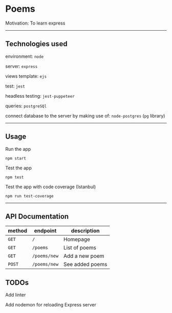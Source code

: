 # Poems

Motivation: To learn express

---

## Technologies used

environment: `node`

server: `express`

views template: `ejs`

test: `jest`

headless testing: `jest-puppeteer`

queries: `postgreSQl`

connect database to the server by making use of: `node-postgres` (`pg` library)

---

## Usage

Run the app

`npm start`

Test the app

`npm test`

Test the app with code coverage (Istanbul)

`npm run test-coverage`

---

## API Documentation

|method| endpoint| description  |
|------|---------|--------------|
|`GET` | `/`     | Homepage     |
|`GET` | `/poems`| List of poems|
|`GET` | `/poems/new`| Add a new poem|
|`POST`|`/poems/new`| See added poems |

## TODOs

Add linter

Add nodemon for reloading Express server
